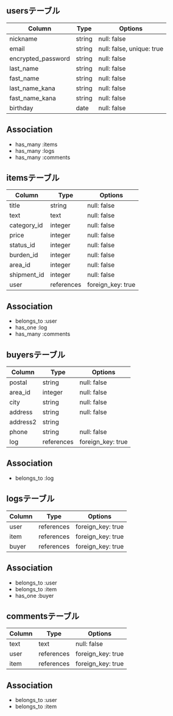 ## usersテーブル

| Column             | Type   | Options                   |
| ------------------ | ------ | ------------------------- |
| nickname           | string | null: false               |
| email              | string | null: false, unique: true |
| encrypted_password | string | null: false               |
| last_name          | string | null: false               |
| fast_name          | string | null: false               |
| last_name_kana     | string | null: false               |
| fast_name_kana     | string | null: false               |
| birthday           | date   | null: false               |

## Association
- has_many :items
- has_many :logs
- has_many :comments

## itemsテーブル

| Column      | Type       | Options           |
| ----------- | ---------- | ----------------- |
| title       | string     | null: false       |
| text        | text       | null: false       |
| category_id | integer    | null: false       |
| price       | integer    | null: false       |
| status_id   | integer    | null: false       |
| burden_id   | integer    | null: false       |
| area_id     | integer    | null: false       |
| shipment_id | integer    | null: false       |
| user        | references | foreign_key: true |

## Association
- belongs_to :user
- has_one :log
- has_many :comments

## buyersテーブル

| Column     | Type       | Options           |
| ---------- | ---------- | ----------------- |
| postal     | string     | null: false       |
| area_id    | integer    | null: false       |
| city       | string     | null: false       |
| address    | string     | null: false       |
| address2   | string     |                   |
| phone      | string     | null: false       |
| log        | references | foreign_key: true |

## Association
- belongs_to :log

## logsテーブル

| Column     | Type       | Options           |
| ---------- | ---------- | ----------------- |
| user       | references | foreign_key: true |
| item       | references | foreign_key: true |
| buyer      | references | foreign_key: true |

## Association
- belongs_to :user
- belongs_to :item
- has_one :buyer

## commentsテーブル

| Column | Type       | Options           |
| ------ | ---------- | ----------------- |
| text   | text       | null: false       |
| user   | references | foreign_key: true |
| item   | references | foreign_key: true |

## Association
- belongs_to :user
- belongs_to :item